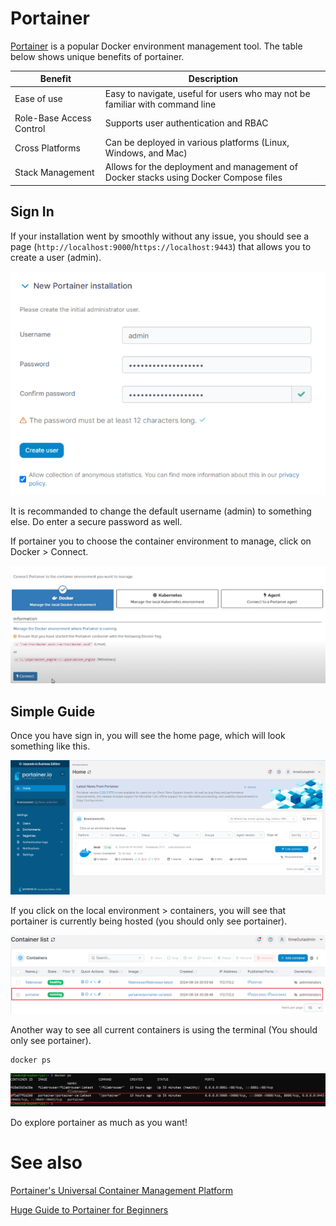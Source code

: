 # Portainer

[Portainer](https://www.portainer.io/) is a popular Docker environment management tool. The table below shows unique benefits of portainer.

|Benefit|Description|
|-------|-----------|
|Ease of use|Easy to navigate, useful for users who may not be familiar with command line|
|Role-Base Access Control|Supports user authentication and RBAC|
|Cross Platforms|Can be deployed in various platforms (Linux, Windows, and Mac)|
|Stack Management|Allows for the deployment and management of Docker stacks using Docker Compose files|

## Sign In 

If your installation went by smoothly without any issue, you should see a page (`http://localhost:9000`/`https://localhost:9443`) that allows you to create a user (admin).

![portainer first look](../img/port_firstlook.png)

It is recommanded to change the default username (admin) to something else. Do enter a secure password as well.

If portainer you to choose the container environment to manage, click on Docker > Connect.

![portainer choosing](../img/port_choose.png)

## Simple Guide

Once you have sign in, you will see the home page, which will look something like this.

![portainer home page](../img/port_home.png)

If you click on the local environment > containers, you will see that portainer is currently being hosted (you should only see portainer).

![portainer hosted gui](../img/port_hosted_gui.png)

Another way to see all current containers is using the terminal (You should only see portainer).

```shell
docker ps
```

![portainer hosted cli](../img/port_hosted_cli.png)

Do explore portainer as much as you want!

# See also

[Portainer's Universal Container Management Platform](https://www.portainer.io/products/portainer-platform-universal-container-management-platform#:~:text=Why%20Portainer%3F,of%20container%20technologies%20and%20environments.)

[Huge Guide to Portainer for Beginners](https://codeopolis.com/posts/beginners-guide-to-portainer/)
